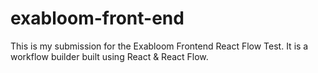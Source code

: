 # exabloom-front-end
This is my submission for the Exabloom Frontend React Flow Test. It is a workflow builder built using React &amp; React Flow.
